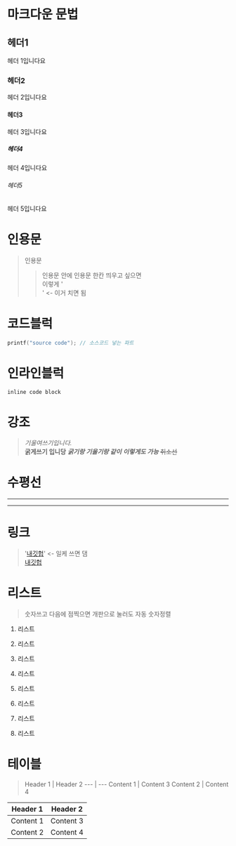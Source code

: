 # 마크다운 문법
## 헤더1
헤더 1입니다요
### 헤더2
헤더 2입니다요
#### 헤더3
헤더 3입니다요
##### 헤더4
헤더 4입니다요
###### 헤더5
헤더 5입니다요
# 인용문
> 인용문 
>> 인용문 안에 인용문
한칸 띄우고 싶으면</br> 
이렇게 '</br>' <- 이거 치면 됨

# 코드블럭
```c++
printf("source code"); // 소스코드 넣는 파트
```
# 인라인블럭 
`inline code block`

# 강조
> *기울여쓰기입니다.*</br>
**굵게쓰기 입니당**
***굵기랑 기울기랑 같이***
___이렇게도 가능___
~~취소선~~ 
# 수평선 
___ 
***

# 링크
> '[내깃헙](https://githun.com/dkpark10)'  <- 일케 쓰면 댐</br>
[내깃헙](https://githun.com/dkpark10)

# 리스트
> 숫자쓰고 다음에 점찍으면 개판으로 눌러도 자동 숫자정렬 
1. 리스트 
5645. 리스트
4. 리스트 
253235235. 리스트 

1. 리스트 
5645. 리스트
4. 리스트 
253235235. 리스트 

# 테이블
> Header 1 | Header 2
--- | ---
Content 1 | Content 3
Content 2 | Content 4

Header 1 | Header 2
--- | ---
Content 1 | Content 3
Content 2 | Content 4
